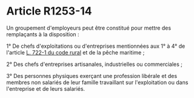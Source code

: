 # Article R1253-14

Un groupement d'employeurs peut être constitué pour mettre des remplaçants à la disposition : 
  
  
1° De chefs d'exploitations ou d'entreprises mentionnées aux 1° à 4° de l'article [L. 722-1 du code rural][1] et de la pêche maritime ; 
  
  
2° Des chefs d'entreprises artisanales, industrielles ou commerciales ; 
  
  
3° Des personnes physiques exerçant une profession libérale et des membres non salariés de leur famille travaillant sur l'exploitation ou dans l'entreprise et de leurs salariés.

 [1]: /affichCodeArticle.do?cidTexte=LEGITEXT000006071367&idArticle=LEGIARTI000006585193&dateTexte=&categorieLien=cid